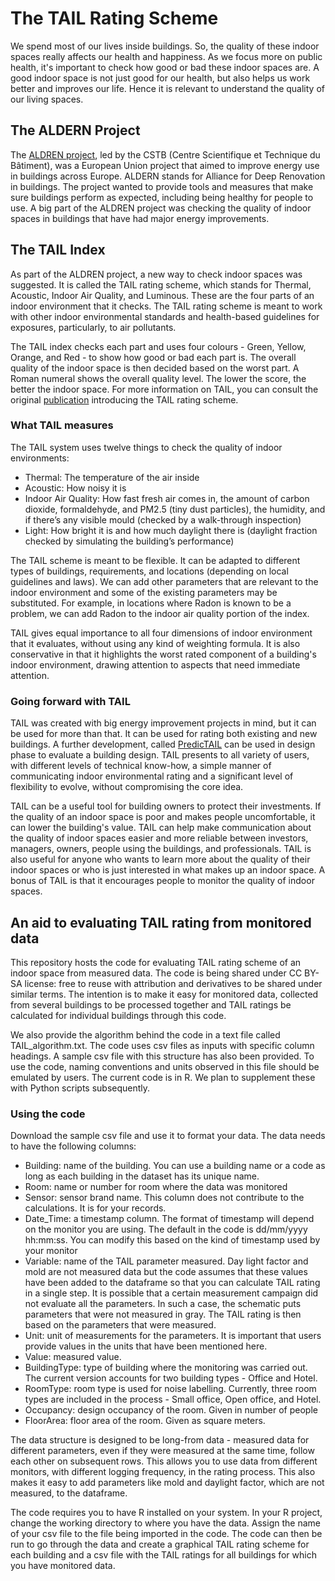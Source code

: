 # The TAIL Rating Scheme
We spend most of our lives inside buildings. So, the quality of these indoor spaces really affects our health and happiness. As we focus more on public health, it's important to check how good or bad these indoor spaces are. A good indoor space is not just good for our health, but also helps us work better and improves our life. Hence it is relevant to understand the quality of our living spaces.

## The ALDERN Project
The [ALDREN project](https://aldren.eu), led by the CSTB (Centre Scientifique et Technique du Bâtiment), was a European Union project that aimed to improve energy use in buildings across Europe. ALDERN stands for Alliance for Deep Renovation in buildings. The project wanted to provide tools and measures that make sure buildings perform as expected, including being healthy for people to use.
A big part of the ALDREN project was checking the quality of indoor spaces in buildings that have had major energy improvements.

## The TAIL Index
As part of the ALDREN project, a new way to check indoor spaces was suggested. It is called the TAIL rating scheme, which stands for Thermal, Acoustic, Indoor Air Quality, and Luminous. These are the four parts of an indoor environment that it checks. The TAIL rating scheme is meant to work with other indoor environmental standards and health-based guidelines for exposures, particularly, to air pollutants. 

The TAIL index checks each part and uses four colours - Green, Yellow, Orange, and Red - to show how good or bad each part is. The overall quality of the indoor space is then decided based on the worst part. A Roman numeral shows the overall quality level. The lower the score, the better the indoor space. For more information on TAIL, you can consult the original [publication](https://www.sciencedirect.com/science/article/pii/S0378778821003133) introducing the TAIL rating scheme. 

### What TAIL measures
The TAIL system uses twelve things to check the quality of indoor environments:

* Thermal: The temperature of the air inside
* Acoustic: How noisy it is
* Indoor Air Quality: How fast fresh air comes in, the amount of carbon dioxide, formaldehyde, and PM2.5 (tiny dust particles), the humidity, and if there’s any visible mould (checked by a walk-through inspection)
* Light: How bright it is and how much daylight there is (daylight fraction checked by simulating the building’s performance)

The TAIL scheme is meant to be flexible. It can be adapted to different types of buildings, requirements, and locations (depending on local guidelines and laws). We can add other parameters that are relevant to the indoor environment and some of the existing parameters may be substituted. For example, in locations where Radon is known to be a problem, we can add Radon to the indoor air quality portion of the index. 

TAIL gives equal importance to all four dimensions of indoor environment that it evaluates, without using any kind of weighting formula. It is also conservative in that it highlights the worst rated component of a building's indoor environment, drawing attention to aspects that need immediate attention.

### Going forward with TAIL
TAIL was created with big energy improvement projects in mind, but it can be used for more than that. It can be used for rating both existing and new buildings. A further development, called [PredicTAIL](https://www.sciencedirect.com/science/article/pii/S037877882200010X) can be used in design phase to evaluate a building design. TAIL presents to all variety of users, with different levels of technical know-how, a simple manner of communicating indoor environmental rating and a significant level of flexibility to evolve, without compromising the core idea.

TAIL can be a useful tool for building owners to protect their investments. If the quality of an indoor space is poor and makes people uncomfortable, it can lower the building's value. TAIL can help make communication about the quality of indoor spaces easier and more reliable between investors, managers, owners, people using the buildings, and professionals. TAIL is also useful for anyone who wants to learn more about the quality of their indoor spaces or who is just interested in what makes up an indoor space. A bonus of TAIL is that it encourages people to monitor the quality of indoor spaces.

## An aid to evaluating TAIL rating from monitored data
This repository hosts the code for evaluating TAIL rating scheme of an indoor space from measured data. The code is being shared under CC BY-SA license: free to reuse with attribution and derivatives to be shared under similar terms. The intention is to make it easy for monitored data, collected from several buildings to be processed together and TAIL ratings be calculated for individual buildings through this code. 

We also provide the algorithm behind the code in a text file called TAIL_algorithm.txt. The code uses csv files as inputs with specific column headings. A sample csv file with this structure has also been provided. To use the code, naming conventions and units observed in this file should be emulated by users. The current code is in R. We plan to supplement these with Python scripts subsequently. 

### Using the code
Download the sample csv file and use it to format your data. The data needs to have the following columns:
* Building: name of the building. You can use a building name or a code as long as each building in the dataset has its unique name.
* Room: name or number for room where the data was monitored
* Sensor: sensor brand name. This column does not contribute to the calculations. It is for your records.
* Date_Time: a timestamp column. The format of timestamp will depend on the monitor you are using. The default in the code is dd/mm/yyyy hh:mm:ss. You can modify this based on the kind of timestamp used by your monitor
* Variable: name of the TAIL parameter measured. Day light factor and mold are not measured data but the code assumes that these values have been added to the dataframe so that you can calculate TAIL rating in a single step. It is possible that a certain measurement campaign did not evaluate all the parameters. In such a case, the schematic puts parameters that were not measured in gray. The TAIL rating is then based on the parameters that were measured.
* Unit: unit of measurements for the parameters. It is important that users provide values in the units that have been mentioned here.
* Value: measured value.
* BuildingType: type of building where the monitoring was carried out. The current version accounts for two building types - Office and Hotel.
* RoomType: room type is used for noise labelling. Currently, three room types are included in the process - Small office, Open office, and Hotel.
* Occupancy: design occupancy of the room. Given in number of people
* FloorArea: floor area of the room. Given as square meters. 

The data structure is designed to be long-from data - measured data for different parameters, even if they were measured at the same time, follow each other on subsequent rows. This allows you to use data from different monitors, with different logging frequency, in the rating process. This also makes it easy to add parameters like mold and daylight factor, which are not measured, to the dataframe.  

The code requires you to have R installed on your system. In your R project, change the working directory to where you have the data. Assign the name of your csv file to the file being imported in the code. The code can then be run to go through the data and create a graphical TAIL rating scheme for each building and a csv file with the TAIL ratings for all buildings for which you have monitored data.
